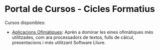 # Portal de Cursos - Cicles Formatius

Cursos disponibles:

- [Aplicacions Ofimàtiques](AOF/index.md): Aprèn a dominar les eines ofimàtiques més utilitzades, com ara processadors de textos, fulls de càlcul, presentacions i més utilitzant Software Lliure.
